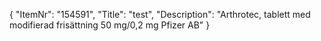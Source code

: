 {
  "ItemNr": "154591",
  "Title": "test",
  "Description": "Arthrotec, tablett med modifierad frisättning 50 mg/0,2 mg Pfizer AB"
}